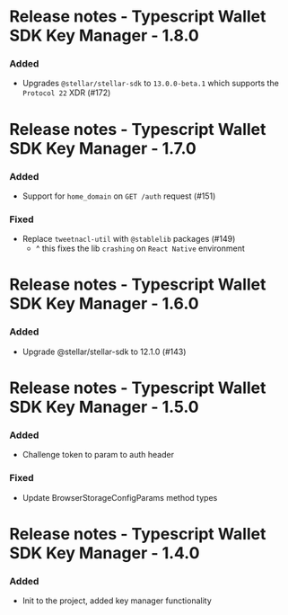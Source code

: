 # Release notes - Typescript Wallet SDK Key Manager - 1.8.0

### Added
* Upgrades `@stellar/stellar-sdk` to `13.0.0-beta.1` which supports the `Protocol 22` XDR (#172)

# Release notes - Typescript Wallet SDK Key Manager - 1.7.0

### Added
* Support for `home_domain` on `GET /auth` request (#151)

### Fixed
* Replace `tweetnacl-util` with `@stablelib` packages (#149)
  * ^ this fixes the lib `crashing` on `React Native` environment

# Release notes - Typescript Wallet SDK Key Manager - 1.6.0

### Added
* Upgrade @stellar/stellar-sdk to 12.1.0 (#143)

# Release notes - Typescript Wallet SDK Key Manager - 1.5.0

### Added
* Challenge token to param to auth header

### Fixed
* Update BrowserStorageConfigParams method types

# Release notes - Typescript Wallet SDK Key Manager - 1.4.0

### Added
* Init to the project, added key manager functionality

